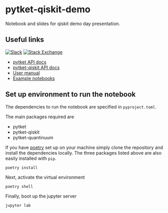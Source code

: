 # pytket-qiskit-demo

Notebook and slides for qiskit demo day presentation.

## Useful links


[![Slack](https://img.shields.io/badge/Slack-4A154B?style=for-the-badge&logo=slack&logoColor=white)](https://tketusers.slack.com/join/shared_invite/zt-18qmsamj9-UqQFVdkRzxnXCcKtcarLRA#)
[![Stack Exchange](https://img.shields.io/badge/StackExchange-%23ffffff.svg?style=for-the-badge&logo=StackExchange)](https://quantumcomputing.stackexchange.com/tags/pytket)

* [pytket API docs](https://tket.quantinuum.com/api-docs)
* [pytket-qiskit API docs](https://tket.quantinuum.com/extensions/pytket-qiskit)
* [User manual](https://tket.quantinuum.com/user-manual) 
* [Example notebooks](https://tket.quantinuum.com/examples)

## Set up environment to run the notebook

The dependencies to run the notebook are specified in `pyproject.toml`.

The main packages required are
* pytket
* pytket-qiskit
* pytket-quantinuum

If you have [poetry](https://python-poetry.org/docs/) set up on your machine simply clone the repository and install the dependencies locally. The three packages listed above are also easily installed with `pip`.

```shell
poetry install
```

Next, activate the virtual environment

```
poetry shell
```

Finally, boot up the jupyter server

```shell
jupyter lab
```